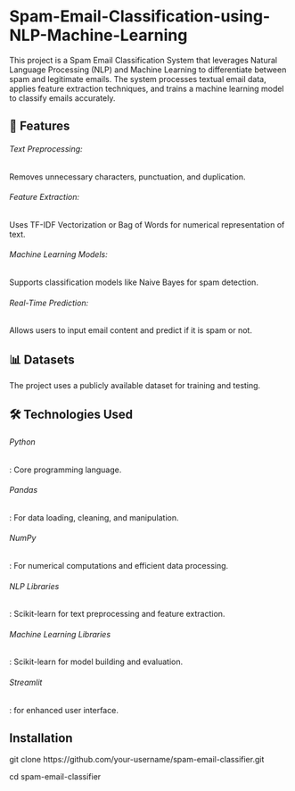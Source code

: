 # Spam-Email-Classification-using-NLP-Machine-Learning

This project is a Spam Email Classification System that leverages Natural Language Processing (NLP) and Machine Learning to differentiate between spam and legitimate emails. The system processes textual email data, applies feature extraction techniques, and trains a machine learning model to classify emails accurately.

<h2>🚀 Features</h2>
<h6>Text Preprocessing:</h6>
Removes unnecessary characters, punctuation, and duplication.
<h6>Feature Extraction:</h6>
Uses TF-IDF Vectorization or Bag of Words for numerical representation of text.
<h6>Machine Learning Models:</h6>
Supports classification models like Naive Bayes for spam detection.
<h6>Real-Time Prediction:</h6>
Allows users to input email content and predict if it is spam or not.

<h2>📊 Datasets</h2>
The project uses a publicly available dataset for training and testing.

<h2>🛠️ Technologies Used</h2>
<h6>Python</h6>: Core programming language.
<h6>Pandas</h6>: For data loading, cleaning, and manipulation.
<h6>NumPy</h6>: For numerical computations and efficient data processing.
<h6>NLP Libraries</h6>: Scikit-learn for text preprocessing and feature extraction.
<h6>Machine Learning Libraries</h6>: Scikit-learn for model building and evaluation.
<h6>Streamlit</h6>: for enhanced user interface.

<h2>Installation</h2>
git clone https://github.com/your-username/spam-email-classifier.git

cd spam-email-classifier
